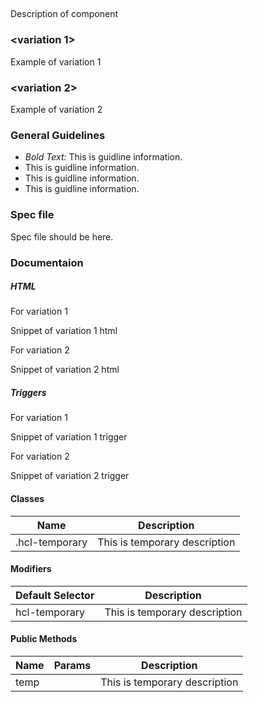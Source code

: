 <div id="Overview"></div>

## <component-name>

Description of component

### <variation 1>

Example of variation 1

### <variation 2>

Example of variation 2

<div id="General-Guideline"></div>

### General Guidelines

- _Bold Text:_ This is guidline information.
- This is guidline information.
- This is guidline information.
- This is guidline information.

<div id="Spec-file"></div>

### Spec file

Spec file should be here.

<div id="Documentation"></div>

### Documentaion

##### HTML

For variation 1

Snippet of variation 1 html

For variation 2

Snippet of variation 2 html

##### Triggers

For variation 1

Snippet of variation 1 trigger

For variation 2

Snippet of variation 2 trigger

#### Classes

| Name           | Description                   |
| -------------- | ----------------------------- |
| .hcl-temporary | This is temporary description |

#### Modifiers

| Default Selector | Description                   |
| ---------------- | ----------------------------- |
| hcl-temporary    | This is temporary description |

#### Public Methods

| Name | Params | Description                   |
| ---- | ------ | ----------------------------- |
| temp |        | This is temporary description |
